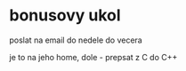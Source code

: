 # bonusovy ukol

poslat na email do nedele do vecera

je to na jeho home, dole - prepsat z C do C++
